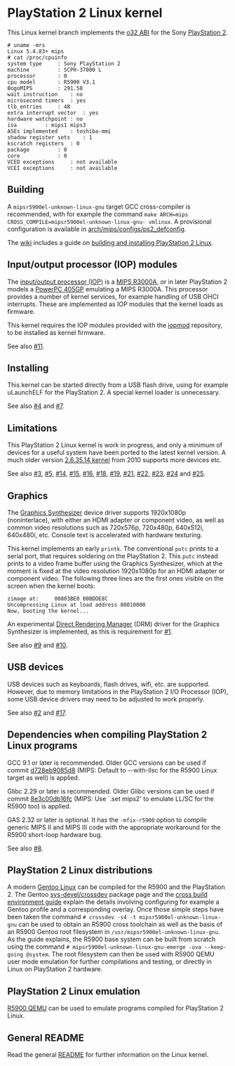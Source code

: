 # PlayStation 2 Linux kernel

This Linux kernel branch implements the [o32 ABI](https://www.linux-mips.org/wiki/MIPS_ABI_History) for the Sony [PlayStation 2](https://en.wikipedia.org/wiki/PlayStation_2).

```
# uname -mrs
Linux 5.4.83+ mips
# cat /proc/cpuinfo
system type		: Sony PlayStation 2
machine			: SCPH-37000 L
processor		: 0
cpu model		: R5900 V3.1
BogoMIPS		: 291.58
wait instruction	: no
microsecond timers	: yes
tlb_entries		: 48
extra interrupt vector	: yes
hardware watchpoint	: no
isa			: mips1 mips3
ASEs implemented	: toshiba-mmi
shadow register sets	: 1
kscratch registers	: 0
package			: 0
core			: 0
VCED exceptions		: not available
VCEI exceptions		: not available
```

## Building

A `mipsr5900el-unknown-linux-gnu` target GCC cross-compiler is recommended, with for example the command `make ARCH=mips CROSS_COMPILE=mipsr5900el-unknown-linux-gnu- vmlinux`. A provisional configuration is available in [arch/mips/configs/ps2_defconfig](arch/mips/configs/ps2_defconfig).

The [wiki](https://github.com/frno7/linux/wiki) includes a guide on [building and installing PlayStation 2 Linux](https://github.com/frno7/linux/wiki/Building-and-installing-PlayStation-2-Linux).

## Input/output processor (IOP) modules

The [input/output processor (IOP)](https://en.wikipedia.org/wiki/PlayStation_2_technical_specifications#I/O_processor) is a [MIPS R3000A](https://en.wikipedia.org/wiki/R3000), or in later PlayStation 2 models a [PowerPC 405GP](https://en.wikipedia.org/wiki/PowerPC_400#PowerPC_405) emulating a MIPS R3000A. This processor provides a number of kernel services, for example handling of USB OHCI interrupts. These are implemented as IOP modules that the kernel loads as firmware.

This kernel requires the IOP modules provided with the [iopmod](https://github.com/frno7/iopmod) repository, to be installed as kernel firmware.

See also [#11](https://github.com/frno7/linux/issues/11).

## Installing

This kernel can be started directly from a USB flash drive, using for example uLaunchELF for the PlayStation 2. A special kernel loader is unnecessary.

See also [#4](https://github.com/frno7/linux/issues/4) and [#7](https://github.com/frno7/linux/issues/7).

## Limitations

This PlayStation 2 Linux kernel is work in progress, and only a minimum of devices for a useful system have been ported to the latest kernel version. A much older version [2.6.35.14 kernel](https://github.com/frno7/linux/tree/ps2-v2.6.35.14) from 2010 supports more devices etc.

See also [#3](https://github.com/frno7/linux/issues/3), [#5](https://github.com/frno7/linux/issues/5), [#14](https://github.com/frno7/linux/issues/14), [#15](https://github.com/frno7/linux/issues/15), [#16](https://github.com/frno7/linux/issues/16), [#18](https://github.com/frno7/linux/issues/18), [#19](https://github.com/frno7/linux/issues/19), [#21](https://github.com/frno7/linux/issues/21), [#22](https://github.com/frno7/linux/issues/22), [#23](https://github.com/frno7/linux/issues/23), [#24](https://github.com/frno7/linux/issues/24) and [#25](https://github.com/frno7/linux/issues/25).

## Graphics

The [Graphics Synthesizer](https://en.wikipedia.org/wiki/PlayStation_2_technical_specifications#Graphics_processing_unit) device driver supports 1920x1080p (noninterlace), with either an HDMI adapter or component video, as well as common video resolutions such as 720x576p, 720x480p, 640x512i, 640x480i, etc. Console text is accelerated with hardware texturing.

This kernel implements an early `printk`. The conventional `putc` prints to a serial port, that requires soldering on the PlayStation 2. This `putc` instead prints to a video frame buffer using the Graphics Synthesizer, which at the moment is fixed at the video resolution 1920x1080p for an HDMI adapter or component video. The following three lines are the first ones visible on the screen when the kernel boots:

```
zimage at:     00803BE0 00BDDE8C
Uncompressing Linux at load address 80010000
Now, booting the kernel...
```

An experimental [Direct Rendering Manager](https://en.wikipedia.org/wiki/Direct_Rendering_Manager) (DRM) driver for the Graphics Synthesizer is implemented, as this is requirement for [#1](https://github.com/frno7/linux/issues/1).

See also [#9](https://github.com/frno7/linux/issues/9) and [#10](https://github.com/frno7/linux/issues/10).

## USB devices

USB devices such as keyboards, flash drives, wifi, etc. are supported. However, due to memory limitations in the PlayStation 2 I/O Processor (IOP), some USB device drivers may need to be adjusted to work properly.

See also [#2](https://github.com/frno7/linux/issues/2) and
[#17](https://github.com/frno7/linux/issues/17).

## Dependencies when compiling PlayStation 2 Linux programs

GCC 9.1 or later is recommended. Older GCC versions can be used if commit [d728eb9085d8](https://gcc.gnu.org/git/?p=gcc.git;a=commit;h=d728eb9085d8) (MIPS: Default to --with-llsc for the R5900 Linux target as well) is applied.

Glibc 2.29 or later is recommended. Older Glibc versions can be used if commit [8e3c00db16fc](https://sourceware.org/git/?p=glibc.git;a=commit;h=8e3c00db16fc) (MIPS: Use `.set mips2' to emulate LL/SC for the R5900 too) is applied.

GAS 2.32 or later is optional. It has the `-mfix-r5900` option to compile generic MIPS II and MIPS III code with the appropriate workaround for the R5900 short-loop hardware bug.

See also [#8](https://github.com/frno7/linux/issues/8).

## PlayStation 2 Linux distributions

A modern [Gentoo Linux](https://gentoo.org/) can be compiled for the R5900 and the PlayStation 2. The Gentoo [sys-devel/crossdev](https://wiki.gentoo.org/wiki/Crossdev) package page and the [cross build environment guide](https://wiki.gentoo.org/wiki/Cross_build_environment) explain the details involving configuring for example a Gentoo profile and a corresponding overlay. Once those simple steps have been taken the command `# crossdev -s4 -t mipsr5900el-unknown-linux-gnu` can be used to obtain an R5900 cross toolchain as well as the basis of an R5900 Gentoo root filesystem in `/usr/mipsr5900el-unknown-linux-gnu`. As the guide explains, the R5900 base system can be built from scratch using the command `# mipsr5900el-unknown-linux-gnu-emerge -uva --keep-going @system`. The root filesystem can then be used with R5900 QEMU user mode emulation for further compilations and testing, or directly in Linux on PlayStation 2 hardware.

## PlayStation 2 Linux emulation

[R5900 QEMU](https://github.com/frno7/qemu) can be used to emulate programs compiled for PlayStation 2 Linux.

## General README

Read the general [README](README) for further information on the Linux kernel.
